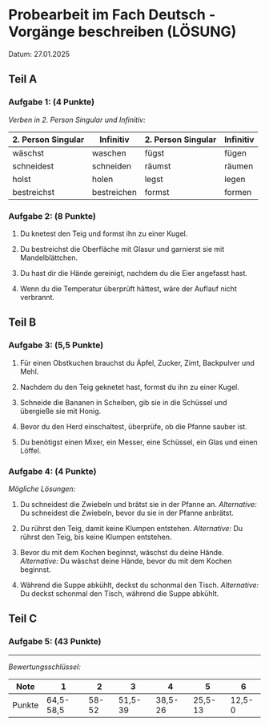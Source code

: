 # Probearbeit im Fach Deutsch - Vorgänge beschreiben (LÖSUNG)
Datum: 27.01.2025

## Teil A

### Aufgabe 1: (4 Punkte)
*Verben in 2. Person Singular und Infinitiv:*

| 2. Person Singular | Infinitiv   | 2. Person Singular | Infinitiv |
| ------------------ | ----------- | ------------------ | --------- |
| wäschst            | waschen     | fügst              | fügen     |
| schneidest         | schneiden   | räumst             | räumen    |
| holst              | holen       | legst              | legen     |
| bestreichst        | bestreichen | formst             | formen    |

### Aufgabe 2: (8 Punkte)
1. Du knetest den Teig und formst ihn zu einer Kugel.

2. Du bestreichst die Oberfläche mit Glasur und garnierst sie mit Mandelblättchen.

3. Du hast dir die Hände gereinigt, nachdem du die Eier angefasst hast.

4. Wenn du die Temperatur überprüft hättest, wäre der Auflauf nicht verbrannt.

## Teil B

### Aufgabe 3: (5,5 Punkte)
1. Für einen Obstkuchen brauchst du Äpfel, Zucker, Zimt, Backpulver und Mehl.

2. Nachdem du den Teig geknetet hast, formst du ihn zu einer Kugel.

3. Schneide die Bananen in Scheiben, gib sie in die Schüssel und übergieße sie mit Honig.

4. Bevor du den Herd einschaltest, überprüfe, ob die Pfanne sauber ist.

5. Du benötigst einen Mixer, ein Messer, eine Schüssel, ein Glas und einen Löffel.

### Aufgabe 4: (4 Punkte)
*Mögliche Lösungen:*

1. Du schneidest die Zwiebeln und brätst sie in der Pfanne an.
   *Alternative:* Du schneidest die Zwiebeln, bevor du sie in der Pfanne anbrätst.

2. Du rührst den Teig, damit keine Klumpen entstehen.
   *Alternative:* Du rührst den Teig, bis keine Klumpen entstehen.

3. Bevor du mit dem Kochen beginnst, wäschst du deine Hände.
   *Alternative:* Du wäschst deine Hände, bevor du mit dem Kochen beginnst.

4. Während die Suppe abkühlt, deckst du schonmal den Tisch.
   *Alternative:* Du deckst schonmal den Tisch, während die Suppe abkühlt.

## Teil C

### Aufgabe 5: (43 Punkte)


---

*Bewertungsschlüssel:*

| Note | 1 | 2 | 3 | 4 | 5 | 6 |
|------|---|---|---|---|---|---|
| Punkte | 64,5-58,5 | 58-52 | 51,5-39 | 38,5-26 | 25,5-13 | 12,5-0 |




